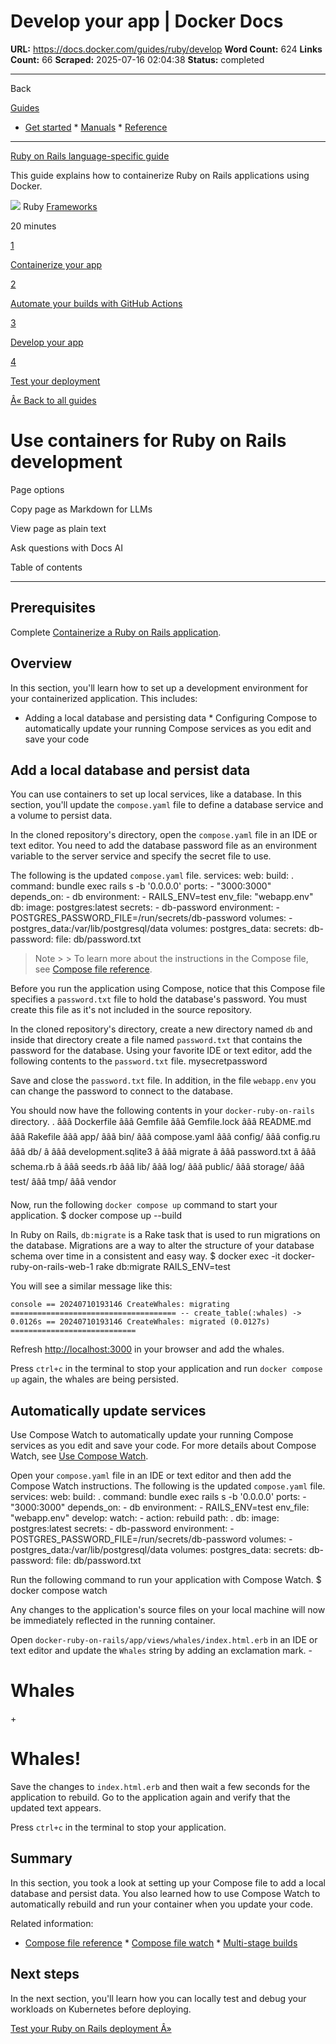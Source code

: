 # Develop your app | Docker Docs

**URL:** https://docs.docker.com/guides/ruby/develop
**Word Count:** 624
**Links Count:** 66
**Scraped:** 2025-07-16 02:04:38
**Status:** completed

---

Back

[Guides](https://docs.docker.com/guides/)

  * [Get started](https://docs.docker.com/get-started/)   * [Manuals](https://docs.docker.com/manuals/)   * [Reference](https://docs.docker.com/reference/)

* * *

[Ruby on Rails language-specific guide](https://docs.docker.com/guides/ruby/)

This guide explains how to containerize Ruby on Rails applications using Docker.

![](https://cdn.jsdelivr.net/gh/devicons/devicon@latest/icons/ruby/ruby-original.svg) Ruby [ Frameworks](https://docs.docker.com/tags/frameworks/)

20 minutes

[1](https://docs.docker.com/guides/ruby/containerize/)

[Containerize your app](https://docs.docker.com/guides/ruby/containerize/)

[2](https://docs.docker.com/guides/ruby/configure-github-actions/)

[Automate your builds with GitHub Actions](https://docs.docker.com/guides/ruby/configure-github-actions/)

[3](https://docs.docker.com/guides/ruby/develop/)

[Develop your app](https://docs.docker.com/guides/ruby/develop/)

[4](https://docs.docker.com/guides/ruby/deploy/)

[Test your deployment](https://docs.docker.com/guides/ruby/deploy/)

[Â« Back to all guides](https://docs.docker.com/guides/)

# Use containers for Ruby on Rails development

Page options

Copy page as Markdown for LLMs

View page as plain text

Ask questions with Docs AI

Table of contents

* * *

## Prerequisites

Complete [Containerize a Ruby on Rails application](https://docs.docker.com/guides/ruby/containerize/).

## Overview

In this section, you'll learn how to set up a development environment for your containerized application. This includes:

  * Adding a local database and persisting data   * Configuring Compose to automatically update your running Compose services as you edit and save your code

## Add a local database and persist data

You can use containers to set up local services, like a database. In this section, you'll update the `compose.yaml` file to define a database service and a volume to persist data.

In the cloned repository's directory, open the `compose.yaml` file in an IDE or text editor. You need to add the database password file as an environment variable to the server service and specify the secret file to use.

The following is the updated `compose.yaml` file.               services:       web:         build: .         command: bundle exec rails s -b '0.0.0.0'         ports:           - "3000:3000"         depends_on:           - db         environment:           - RAILS_ENV=test         env_file: "webapp.env"       db:         image: postgres:latest         secrets:           - db-password         environment:           - POSTGRES_PASSWORD_FILE=/run/secrets/db-password         volumes:           - postgres_data:/var/lib/postgresql/data          volumes:       postgres_data:     secrets:       db-password:         file: db/password.txt

> Note >  > To learn more about the instructions in the Compose file, see [Compose file reference](https://docs.docker.com/reference/compose-file/).

Before you run the application using Compose, notice that this Compose file specifies a `password.txt` file to hold the database's password. You must create this file as it's not included in the source repository.

In the cloned repository's directory, create a new directory named `db` and inside that directory create a file named `password.txt` that contains the password for the database. Using your favorite IDE or text editor, add the following contents to the `password.txt` file.               mysecretpassword

Save and close the `password.txt` file. In addition, in the file `webapp.env` you can change the password to connect to the database.

You should now have the following contents in your `docker-ruby-on-rails` directory.               .     âââ Dockerfile     âââ Gemfile     âââ Gemfile.lock     âââ README.md     âââ Rakefile     âââ app/     âââ bin/     âââ compose.yaml     âââ config/     âââ config.ru     âââ db/     â   âââ development.sqlite3     â   âââ migrate     â   âââ password.txt     â   âââ schema.rb     â   âââ seeds.rb     âââ lib/     âââ log/     âââ public/     âââ storage/     âââ test/     âââ tmp/     âââ vendor

Now, run the following `docker compose up` command to start your application.               $ docker compose up --build     

In Ruby on Rails, `db:migrate` is a Rake task that is used to run migrations on the database. Migrations are a way to alter the structure of your database schema over time in a consistent and easy way.               $ docker exec -it docker-ruby-on-rails-web-1 rake db:migrate RAILS_ENV=test     

You will see a similar message like this:

`console == 20240710193146 CreateWhales: migrating ===================================== -- create_table(:whales) -> 0.0126s == 20240710193146 CreateWhales: migrated (0.0127s) ============================`

Refresh <http://localhost:3000> in your browser and add the whales.

Press `ctrl+c` in the terminal to stop your application and run `docker compose up` again, the whales are being persisted.

## Automatically update services

Use Compose Watch to automatically update your running Compose services as you edit and save your code. For more details about Compose Watch, see [Use Compose Watch](https://docs.docker.com/compose/how-tos/file-watch/).

Open your `compose.yaml` file in an IDE or text editor and then add the Compose Watch instructions. The following is the updated `compose.yaml` file.               services:       web:         build: .         command: bundle exec rails s -b '0.0.0.0'         ports:           - "3000:3000"         depends_on:           - db         environment:           - RAILS_ENV=test         env_file: "webapp.env"              develop:           watch:             - action: rebuild               path: .       db:         image: postgres:latest         secrets:           - db-password         environment:           - POSTGRES_PASSWORD_FILE=/run/secrets/db-password         volumes:           - postgres_data:/var/lib/postgresql/data          volumes:       postgres_data:     secrets:       db-password:         file: db/password.txt

Run the following command to run your application with Compose Watch.               $ docker compose watch     

Any changes to the application's source files on your local machine will now be immediately reflected in the running container.

Open `docker-ruby-on-rails/app/views/whales/index.html.erb` in an IDE or text editor and update the `Whales` string by adding an exclamation mark.               -    <h1>Whales</h1>     +    <h1>Whales!</h1>     

Save the changes to `index.html.erb` and then wait a few seconds for the application to rebuild. Go to the application again and verify that the updated text appears.

Press `ctrl+c` in the terminal to stop your application.

## Summary

In this section, you took a look at setting up your Compose file to add a local database and persist data. You also learned how to use Compose Watch to automatically rebuild and run your container when you update your code.

Related information:

  * [Compose file reference](https://docs.docker.com/reference/compose-file/)   * [Compose file watch](https://docs.docker.com/compose/how-tos/file-watch/)   * [Multi-stage builds](https://docs.docker.com/build/building/multi-stage/)

## Next steps

In the next section, you'll learn how you can locally test and debug your workloads on Kubernetes before deploying.

[Test your Ruby on Rails deployment Â»](https://docs.docker.com/guides/ruby/deploy/)